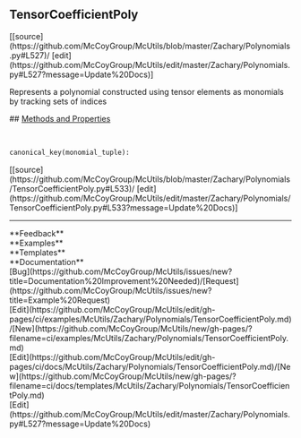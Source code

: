 ## <a id="McUtils.Zachary.Polynomials.TensorCoefficientPoly">TensorCoefficientPoly</a> 

<div class="docs-source-link" markdown="1">
[[source](https://github.com/McCoyGroup/McUtils/blob/master/Zachary/Polynomials.py#L527)/
[edit](https://github.com/McCoyGroup/McUtils/edit/master/Zachary/Polynomials.py#L527?message=Update%20Docs)]
</div>

Represents a polynomial constructed using tensor elements as monomials
by tracking sets of indices







<div class="collapsible-section">
 <div class="collapsible-section collapsible-section-header" markdown="1">
## <a class="collapse-link" data-toggle="collapse" href="#methods" markdown="1"> Methods and Properties</a> <a class="float-right" data-toggle="collapse" href="#methods"><i class="fa fa-chevron-down"></i></a>
 </div>
 <div class="collapsible-section collapsible-section-body collapse show" id="methods" markdown="1">
 
<a id="McUtils.Zachary.Polynomials.TensorCoefficientPoly.canonical_key" class="docs-object-method">&nbsp;</a> 
```python
canonical_key(monomial_tuple): 
```
<div class="docs-source-link" markdown="1">
[[source](https://github.com/McCoyGroup/McUtils/blob/master/Zachary/Polynomials/TensorCoefficientPoly.py#L533)/
[edit](https://github.com/McCoyGroup/McUtils/edit/master/Zachary/Polynomials/TensorCoefficientPoly.py#L533?message=Update%20Docs)]
</div>
 </div>
</div>












---


<div markdown="1" class="text-secondary">
<div class="container">
  <div class="row">
   <div class="col" markdown="1">
**Feedback**   
</div>
   <div class="col" markdown="1">
**Examples**   
</div>
   <div class="col" markdown="1">
**Templates**   
</div>
   <div class="col" markdown="1">
**Documentation**   
</div>
   <div class="col" markdown="1">
   
</div>
   <div class="col" markdown="1">
   
</div>
   <div class="col" markdown="1">
   
</div>
</div>
  <div class="row">
   <div class="col" markdown="1">
[Bug](https://github.com/McCoyGroup/McUtils/issues/new?title=Documentation%20Improvement%20Needed)/[Request](https://github.com/McCoyGroup/McUtils/issues/new?title=Example%20Request)   
</div>
   <div class="col" markdown="1">
[Edit](https://github.com/McCoyGroup/McUtils/edit/gh-pages/ci/examples/McUtils/Zachary/Polynomials/TensorCoefficientPoly.md)/[New](https://github.com/McCoyGroup/McUtils/new/gh-pages/?filename=ci/examples/McUtils/Zachary/Polynomials/TensorCoefficientPoly.md)   
</div>
   <div class="col" markdown="1">
[Edit](https://github.com/McCoyGroup/McUtils/edit/gh-pages/ci/docs/McUtils/Zachary/Polynomials/TensorCoefficientPoly.md)/[New](https://github.com/McCoyGroup/McUtils/new/gh-pages/?filename=ci/docs/templates/McUtils/Zachary/Polynomials/TensorCoefficientPoly.md)   
</div>
   <div class="col" markdown="1">
[Edit](https://github.com/McCoyGroup/McUtils/edit/master/Zachary/Polynomials.py#L527?message=Update%20Docs)   
</div>
   <div class="col" markdown="1">
   
</div>
   <div class="col" markdown="1">
   
</div>
   <div class="col" markdown="1">
   
</div>
</div>
</div>
</div>